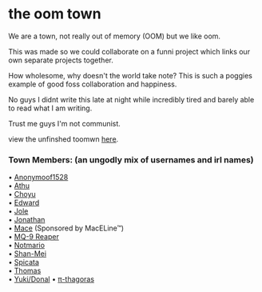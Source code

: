 # the oom town

We are a town, not really out of memory (OOM) but we like oom.

This was made so we could collaborate on a funni project which links our own separate projects together.

How wholesome, why doesn't the world take note? This is such a poggies example of good foss collaboration and happiness.

No guys I didnt write this late at night while incredibly tired and barely able to read what I am writing.

Trust me guys I'm not communist.

view the unfinshed toomwn [here](https://the-toomwn.github.io/town-interactive/).

### Town Members: (an ungodly mix of usernames and irl names)
• [Anonymoof1528](https://anonymoof1528.github.io/into-the-shadow-garten/)  
• [Athu](https://super-cookies.github.io/duk/)  
• [Choyu](https://grimreaper2654.github.io/Notes/content/notes/cringe.html)  
• [Edward](https://edsobsidiannotes.netlify.app/)  
• [Jole](https://rubver16.github.io/joles-notes/)  
• [Jonathan](https://nottaro.github.io/notes-dump/)  
• [Mace](https://macesnotes.netlify.app/) (Sponsored by MacELine™)<br>
• [MQ-9 Reaper](https://grim4reaper.github.io/Year11Notes/)  
• [Notmario](https://notmario.github.io/thenotes/)  
• [Shan-Mei](https://shan-mei.github.io/shanmeis-notes/)  
• [Spicata](https://spicata.github.io/)  
• [Thomas](https://nottacoz.github.io/jacaranda/)  
• [Yuki/Donal](https://harzavad.github.io/the-merchant/)
• [π-thagoras](https://pi-thagoras.github.io/the-chicken-pen/)  
